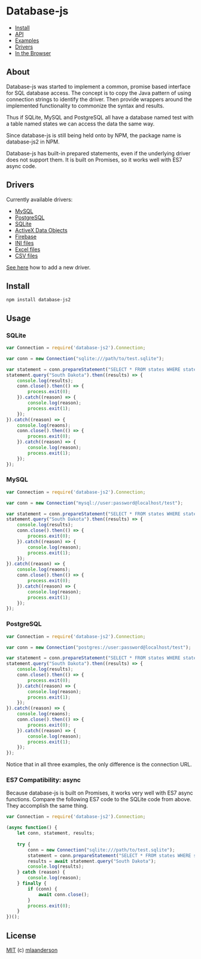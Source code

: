 # Database-js
* [Install](#install)
* [API](//github.com/mlaanderson/database-js/wiki/API)
* [Examples](//github.com/mlaanderson/database-js/wiki/Examples)
* [Drivers](//github.com/mlaanderson/database-js/wiki/Drivers)
* [In the Browser](//github.com/mlaanderson/database-js/wiki/Browsers)

## About
Database-js was started to implement a common, promise based interface for SQL database access. The concept is to copy the Java pattern of using connection strings to identify the driver. Then provide wrappers around the implemented functionality to commonize the syntax and results.

Thus if SQLite, MySQL and PostgreSQL all have a database named test with a table named states we can access the data the same way.

Since database-js is still being held onto by NPM, the package name is database-js2 in NPM.

Database-js has built-in prepared statements, even if the underlying driver does not support them. It is built on Promises, so it works well with ES7 async code.

## Drivers

Currently available drivers:
- [MySQL](//github.com/mlaanderson/database-js-mysql)
- [PostgreSQL](//github.com/mlaanderson/database-js-postgresql)
- [SQLite](//github.com/mlaanderson/database-js-sqlite)
- [ActiveX Data Objects](//github.com/mlaanderson/database-js-adodb)
- [Firebase](//github.com/mlaanderson/database-js-firebase)
- [INI files](//github.com/mlaanderson/database-js-ini)
- [Excel files](//github.com/mlaanderson/database-js-xlsx)
- [CSV files](//github.com/mlaanderson/database-js-csv)

[See here](https://github.com/mlaanderson/database-js/wiki/Drivers#implementing-a-new-driver) how to add a new driver.

## Install

```shell
npm install database-js2
```

## Usage

### SQLite
```javascript
var Connection = require('database-js2').Connection;

var conn = new Connection("sqlite:///path/to/test.sqlite");

var statement = conn.prepareStatement("SELECT * FROM states WHERE state = ?");
statement.query("South Dakota").then((results) => {
    console.log(results);
    conn.close().then(() => {
        process.exit(0);
    }).catch((reason) => {
        console.log(reason);
        process.exit(1);
    });
}).catch((reason) => {
    console.log(reaons);
    conn.close().then(() => {
        process.exit(0);
    }).catch((reason) => {
        console.log(reason);
        process.exit(1);
    });
});
```

### MySQL
```javascript
var Connection = require('database-js2').Connection;

var conn = new Connection("mysql://user:password@localhost/test");

var statement = conn.prepareStatement("SELECT * FROM states WHERE state = ?");
statement.query("South Dakota").then((results) => {
    console.log(results);
    conn.close().then(() => {
        process.exit(0);
    }).catch((reason) => {
        console.log(reason);
        process.exit(1);
    });
}).catch((reason) => {
    console.log(reaons);
    conn.close().then(() => {
        process.exit(0);
    }).catch((reason) => {
        console.log(reason);
        process.exit(1);
    });
});
```

### PostgreSQL
```javascript
var Connection = require('database-js2').Connection;

var conn = new Connection("postgres://user:password@localhost/test");

var statement = conn.prepareStatement("SELECT * FROM states WHERE state = ?");
statement.query("South Dakota").then((results) => {
    console.log(results);
    conn.close().then(() => {
        process.exit(0);
    }).catch((reason) => {
        console.log(reason);
        process.exit(1);
    });
}).catch((reason) => {
    console.log(reaons);
    conn.close().then(() => {
        process.exit(0);
    }).catch((reason) => {
        console.log(reason);
        process.exit(1);
    });
});
```

Notice that in all three examples, the only difference is the connection URL.

### ES7 Compatibility: async
Because database-js is built on Promises, it works very well with ES7 async functions. Compare the following ES7 code to the SQLite code from above. They accomplish the same thing.
```javascript
var Connection = require('database-js2').Connection;

(async function() {
    let conn, statement, results;
    
    try {
        conn = new Connection("sqlite:///path/to/test.sqlite");
        statement = conn.prepareStatement("SELECT * FROM states WHERE state = ?");
        results = await statement.query("South Dakota");
        console.log(results);
    } catch (reason) {
        console.log(reason);
    } finally {
        if (conn) {
            await conn.close();
        }
        process.exit(0);
    }
})();
```

## License

[MIT](https://github.com/mlaanderson/database-js/blob/master/LICENSE) (c) [mlaanderson](https://github.com/mlaanderson)
